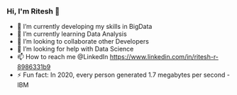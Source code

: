 ### Hi, I'm Ritesh 👋


- 🔭 I’m currently developing my skills in BigData
- 🌱 I’m currently learning Data Analysis
- 👯 I’m looking to collaborate other Developers
- 🤔 I’m looking for help with Data Science
- 📫 How to reach me @LinkedIn https://www.linkedin.com/in/ritesh-r-8986331b9
- ⚡ Fun fact: In 2020, every person generated 1.7 megabytes per second -IBM
